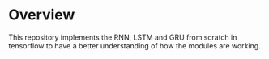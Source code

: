 # Overview
This repository implements the RNN, LSTM and GRU from scratch in tensorflow to have a better understanding of how the modules are working.
